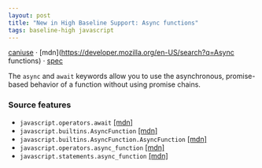 ```yaml
---
layout: post
title: "New in High Baseline Support: Async functions"
tags: baseline-high javascript
---
```


[caniuse](https://caniuse.com/?search=async-await) · [mdn](https://developer.mozilla.org/en-US/search?q=Async functions) · [spec](https://tc39.es/ecma262/multipage/ecmascript-language-functions-and-classes.html#sec-async-function-definitions)

The `async` and `await` keywords allow you to use the asynchronous, promise-based behavior of a function without using promise chains.

### Source features

- ``javascript.operators.await`` [[mdn]](https://developer.mozilla.org/en-US/search?q=javascript.operators.await)
- ``javascript.builtins.AsyncFunction`` [[mdn]](https://developer.mozilla.org/en-US/search?q=javascript.builtins.AsyncFunction)
- ``javascript.builtins.AsyncFunction.AsyncFunction`` [[mdn]](https://developer.mozilla.org/en-US/search?q=javascript.builtins.AsyncFunction.AsyncFunction)
- ``javascript.operators.async_function`` [[mdn]](https://developer.mozilla.org/en-US/search?q=javascript.operators.async_function)
- ``javascript.statements.async_function`` [[mdn]](https://developer.mozilla.org/en-US/search?q=javascript.statements.async_function)

